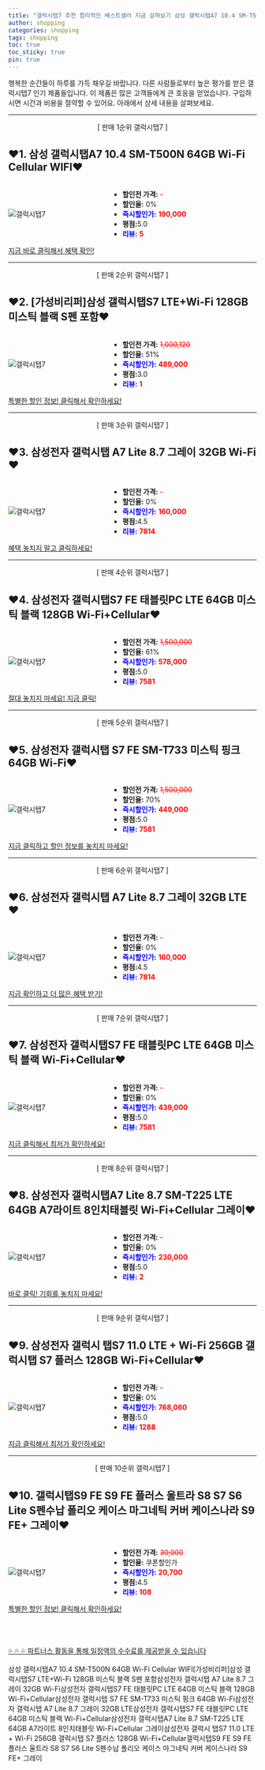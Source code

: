 ```yaml
---
title: "갤럭시탭7 추천 합리적인 베스트셀러 지금 살펴보기 삼성 갤럭시탭A7 10.4 SM-T500N 64GB"
author: shopping
categories: shopping
tags: shopping
toc: true
toc_sticky: true
pin: true
---
```

행복한 순간들이 하루를 가득 채우길 바랍니다. 다른 사람들로부터 높은 평가를 받은 갤럭시탭7 인기 제품들입니다. 이 제품은 많은 고객들에게 큰 호응을 얻었습니다. 구입하시면 시간과 비용을 절약할 수 있어요. 아래에서 상세 내용을 살펴보세요.

---
<p class="toplist" style="margin: 0 auto; display: block; width: fit-content;">[ 판매 1순위 갤럭시탭7 ]</p>

<h2><strong>❤️1. 삼성 갤럭시탭A7 10.4 SM-T500N 64GB Wi-Fi Cellular WIFI❤️</strong></h2>

<div style="display: flex; align-items: center;">
    <div style="flex: 0.4;">
        <img src="https://thumbnail9.coupangcdn.com/thumbnails/remote/230x230ex/image/vendor_inventory/210b/a22ffc5035e595667822de8898a1aae919c9e26591564727e295bd46b041.jpg" alt="갤럭시탭7" style="max-width: 100%;">
    </div>
    <div style="flex: 0.6; margin-left: 10px;">
        <ul>
            <li><strong>할인전 가격:</strong> <del style="color: red;">-</del></li>
            <li><strong>할인율:</strong> 0%</li>
            <li><span style='color:blue'><strong>즉시할인가:</strong></span> <span style='color:red'><strong>190,000</strong></span></li>
            <li><strong>평점:</strong>5.0</li>
            <li><span style='color:blue'><strong>리뷰:</strong></span> <span style='color:red'><strong>5</strong></span></li>
        </ul>
    </div>
</div>
<div class="center">
    <a href="https://William4Davisa.github.io?lptag=AF9450613&subid=githubio&pageKey=8015710992&traceid=V0-153&itemId=22380559637&vendorItemId=90661284383" class="myButton">
        지금 바로 클릭해서 혜택 확인!
    </a>
</div>


---
<p class="toplist" style="margin: 0 auto; display: block; width: fit-content;">[ 판매 2순위 갤럭시탭7 ]</p>

<h2><strong>❤️2. [가성비리퍼]삼성 갤럭시탭S7 LTE+Wi-Fi 128GB 미스틱 블랙 S펜 포함❤️</strong></h2>

<div style="display: flex; align-items: center;">
    <div style="flex: 0.4;">
        <img src="https://thumbnail8.coupangcdn.com/thumbnails/remote/230x230ex/image/vendor_inventory/a6b1/e040f23e90ef291b61b757594f8fc29fc451307e31536ee64293de5709a0.jpg" alt="갤럭시탭7" style="max-width: 100%;">
    </div>
    <div style="flex: 0.6; margin-left: 10px;">
        <ul>
            <li><strong>할인전 가격:</strong> <del style="color: red;">1,000,120</del></li>
            <li><strong>할인율:</strong> 51%</li>
            <li><span style='color:blue'><strong>즉시할인가:</strong></span> <span style='color:red'><strong>489,000</strong></span></li>
            <li><strong>평점:</strong>3.0</li>
            <li><span style='color:blue'><strong>리뷰:</strong></span> <span style='color:red'><strong>1</strong></span></li>
        </ul>
    </div>
</div>
<div class="center">
    <a href="https://William4Davisa.github.io?lptag=AF9450613&subid=githubio&pageKey=8159361284&traceid=V0-153&itemId=23255958830&vendorItemId=90288347730" class="myButton">
        특별한 할인 정보! 클릭해서 확인하세요!
    </a>
</div>


---
<p class="toplist" style="margin: 0 auto; display: block; width: fit-content;">[ 판매 3순위 갤럭시탭7 ]</p>

<h2><strong>❤️3. 삼성전자 갤럭시탭 A7 Lite 8.7 그레이 32GB Wi-Fi❤️</strong></h2>

<div style="display: flex; align-items: center;">
    <div style="flex: 0.4;">
        <img src="https://thumbnail10.coupangcdn.com/thumbnails/remote/230x230ex/image/vendor_inventory/978d/0ce61118470eedf07f60c4560e3cc3d8f973f736832ce1f8e623d0a5071b.jpg" alt="갤럭시탭7" style="max-width: 100%;">
    </div>
    <div style="flex: 0.6; margin-left: 10px;">
        <ul>
            <li><strong>할인전 가격:</strong> <del style="color: red;">-</del></li>
            <li><strong>할인율:</strong> 0%</li>
            <li><span style='color:blue'><strong>즉시할인가:</strong></span> <span style='color:red'><strong>160,000</strong></span></li>
            <li><strong>평점:</strong>4.5</li>
            <li><span style='color:blue'><strong>리뷰:</strong></span> <span style='color:red'><strong>7814</strong></span></li>
        </ul>
    </div>
</div>
<div class="center">
    <a href="https://William4Davisa.github.io?lptag=AF9450613&subid=githubio&pageKey=6004708194&traceid=V0-153&itemId=10878989800&vendorItemId=90720286378" class="myButton">
        혜택 놓치지 말고 클릭하세요!
    </a>
</div>


---
<p class="toplist" style="margin: 0 auto; display: block; width: fit-content;">[ 판매 4순위 갤럭시탭7 ]</p>

<h2><strong>❤️4. 삼성전자 갤럭시탭S7 FE 태블릿PC LTE 64GB 미스틱 블랙 128GB Wi-Fi+Cellular❤️</strong></h2>

<div style="display: flex; align-items: center;">
    <div style="flex: 0.4;">
        <img src="https://thumbnail10.coupangcdn.com/thumbnails/remote/230x230ex/image/vendor_inventory/69bf/aad0c0e2fd4096223e0c301ff59dac25b549279eead9a1ad646cec21926d.jpg" alt="갤럭시탭7" style="max-width: 100%;">
    </div>
    <div style="flex: 0.6; margin-left: 10px;">
        <ul>
            <li><strong>할인전 가격:</strong> <del style="color: red;">1,500,000</del></li>
            <li><strong>할인율:</strong> 61%</li>
            <li><span style='color:blue'><strong>즉시할인가:</strong></span> <span style='color:red'><strong>578,000</strong></span></li>
            <li><strong>평점:</strong>5.0</li>
            <li><span style='color:blue'><strong>리뷰:</strong></span> <span style='color:red'><strong>7581</strong></span></li>
        </ul>
    </div>
</div>
<div class="center">
    <a href="https://William4Davisa.github.io?lptag=AF9450613&subid=githubio&pageKey=6087691825&traceid=V0-153&itemId=10197406631&vendorItemId=90702541071" class="myButton">
        절대 놓치지 마세요! 지금 클릭!
    </a>
</div>


---
<p class="toplist" style="margin: 0 auto; display: block; width: fit-content;">[ 판매 5순위 갤럭시탭7 ]</p>

<h2><strong>❤️5. 삼성전자 갤럭시탭 S7 FE SM-T733 미스틱 핑크 64GB Wi-Fi❤️</strong></h2>

<div style="display: flex; align-items: center;">
    <div style="flex: 0.4;">
        <img src="https://thumbnail10.coupangcdn.com/thumbnails/remote/230x230ex/image/vendor_inventory/69bf/aad0c0e2fd4096223e0c301ff59dac25b549279eead9a1ad646cec21926d.jpg" alt="갤럭시탭7" style="max-width: 100%;">
    </div>
    <div style="flex: 0.6; margin-left: 10px;">
        <ul>
            <li><strong>할인전 가격:</strong> <del style="color: red;">1,500,000</del></li>
            <li><strong>할인율:</strong> 70%</li>
            <li><span style='color:blue'><strong>즉시할인가:</strong></span> <span style='color:red'><strong>449,000</strong></span></li>
            <li><strong>평점:</strong>5.0</li>
            <li><span style='color:blue'><strong>리뷰:</strong></span> <span style='color:red'><strong>7581</strong></span></li>
        </ul>
    </div>
</div>
<div class="center">
    <a href="https://William4Davisa.github.io?lptag=AF9450613&subid=githubio&pageKey=6087691825&traceid=V0-153&itemId=11143093416&vendorItemId=90702541063" class="myButton">
        지금 클릭하고 할인 정보를 놓치지 마세요!
    </a>
</div>


---
<p class="toplist" style="margin: 0 auto; display: block; width: fit-content;">[ 판매 6순위 갤럭시탭7 ]</p>

<h2><strong>❤️6. 삼성전자 갤럭시탭 A7 Lite 8.7 그레이 32GB LTE❤️</strong></h2>

<div style="display: flex; align-items: center;">
    <div style="flex: 0.4;">
        <img src="https://thumbnail10.coupangcdn.com/thumbnails/remote/230x230ex/image/vendor_inventory/978d/0ce61118470eedf07f60c4560e3cc3d8f973f736832ce1f8e623d0a5071b.jpg" alt="갤럭시탭7" style="max-width: 100%;">
    </div>
    <div style="flex: 0.6; margin-left: 10px;">
        <ul>
            <li><strong>할인전 가격:</strong> <del style="color: red;">-</del></li>
            <li><strong>할인율:</strong> 0%</li>
            <li><span style='color:blue'><strong>즉시할인가:</strong></span> <span style='color:red'><strong>160,000</strong></span></li>
            <li><strong>평점:</strong>4.5</li>
            <li><span style='color:blue'><strong>리뷰:</strong></span> <span style='color:red'><strong>7814</strong></span></li>
        </ul>
    </div>
</div>
<div class="center">
    <a href="https://William4Davisa.github.io?lptag=AF9450613&subid=githubio&pageKey=6004708194&traceid=V0-153&itemId=11130086606&vendorItemId=90661358082" class="myButton">
        지금 확인하고 더 많은 혜택 받기!
    </a>
</div>


---
<p class="toplist" style="margin: 0 auto; display: block; width: fit-content;">[ 판매 7순위 갤럭시탭7 ]</p>

<h2><strong>❤️7. 삼성전자 갤럭시탭S7 FE 태블릿PC LTE 64GB 미스틱 블랙 Wi-Fi+Cellular❤️</strong></h2>

<div style="display: flex; align-items: center;">
    <div style="flex: 0.4;">
        <img src="https://thumbnail10.coupangcdn.com/thumbnails/remote/230x230ex/image/vendor_inventory/b8d6/c1336c894f202c7188e69fa2bbcff045295807ced5a0d08675620ebe7271.jpg" alt="갤럭시탭7" style="max-width: 100%;">
    </div>
    <div style="flex: 0.6; margin-left: 10px;">
        <ul>
            <li><strong>할인전 가격:</strong> <del style="color: red;">-</del></li>
            <li><strong>할인율:</strong> 0%</li>
            <li><span style='color:blue'><strong>즉시할인가:</strong></span> <span style='color:red'><strong>439,000</strong></span></li>
            <li><strong>평점:</strong>5.0</li>
            <li><span style='color:blue'><strong>리뷰:</strong></span> <span style='color:red'><strong>7581</strong></span></li>
        </ul>
    </div>
</div>
<div class="center">
    <a href="https://William4Davisa.github.io?lptag=AF9450613&subid=githubio&pageKey=6087691825&traceid=V0-153&itemId=22744185861&vendorItemId=89779425122" class="myButton">
        지금 클릭해서 최저가 확인하세요!
    </a>
</div>


---
<p class="toplist" style="margin: 0 auto; display: block; width: fit-content;">[ 판매 8순위 갤럭시탭7 ]</p>

<h2><strong>❤️8. 삼성전자 갤럭시탭A7 Lite 8.7 SM-T225 LTE 64GB A7라이트 8인치태블릿 Wi-Fi+Cellular 그레이❤️</strong></h2>

<div style="display: flex; align-items: center;">
    <div style="flex: 0.4;">
        <img src="https://thumbnail10.coupangcdn.com/thumbnails/remote/230x230ex/image/vendor_inventory/978d/0ce61118470eedf07f60c4560e3cc3d8f973f736832ce1f8e623d0a5071b.jpg" alt="갤럭시탭7" style="max-width: 100%;">
    </div>
    <div style="flex: 0.6; margin-left: 10px;">
        <ul>
            <li><strong>할인전 가격:</strong> <del style="color: red;">-</del></li>
            <li><strong>할인율:</strong> 0%</li>
            <li><span style='color:blue'><strong>즉시할인가:</strong></span> <span style='color:red'><strong>230,000</strong></span></li>
            <li><strong>평점:</strong>5.0</li>
            <li><span style='color:blue'><strong>리뷰:</strong></span> <span style='color:red'><strong>2</strong></span></li>
        </ul>
    </div>
</div>
<div class="center">
    <a href="https://William4Davisa.github.io?lptag=AF9450613&subid=githubio&pageKey=7905442345&traceid=V0-153&itemId=21677541587&vendorItemId=90186571760" class="myButton">
        바로 클릭! 기회를 놓치지 마세요!
    </a>
</div>


---
<p class="toplist" style="margin: 0 auto; display: block; width: fit-content;">[ 판매 9순위 갤럭시탭7 ]</p>

<h2><strong>❤️9. 삼성전자 갤럭시 탭S7 11.0 LTE + Wi-Fi 256GB 갤럭시탭 S7 플러스 128GB Wi-Fi+Cellular❤️</strong></h2>

<div style="display: flex; align-items: center;">
    <div style="flex: 0.4;">
        <img src="https://thumbnail8.coupangcdn.com/thumbnails/remote/230x230ex/image/vendor_inventory/08f3/af0c3ea08ae090b7cb0c10b85f390d851ada52a066a2cd0b3b62002b79a0.jpg" alt="갤럭시탭7" style="max-width: 100%;">
    </div>
    <div style="flex: 0.6; margin-left: 10px;">
        <ul>
            <li><strong>할인전 가격:</strong> <del style="color: red;">-</del></li>
            <li><strong>할인율:</strong> 0%</li>
            <li><span style='color:blue'><strong>즉시할인가:</strong></span> <span style='color:red'><strong>768,060</strong></span></li>
            <li><strong>평점:</strong>5.0</li>
            <li><span style='color:blue'><strong>리뷰:</strong></span> <span style='color:red'><strong>1288</strong></span></li>
        </ul>
    </div>
</div>
<div class="center">
    <a href="https://William4Davisa.github.io?lptag=AF9450613&subid=githubio&pageKey=1951760542&traceid=V0-153&itemId=22381629081&vendorItemId=90702688663" class="myButton">
        지금 클릭해서 최저가 확인하세요!
    </a>
</div>


---
<p class="toplist" style="margin: 0 auto; display: block; width: fit-content;">[ 판매 10순위 갤럭시탭7 ]</p>

<h2><strong>❤️10. 갤럭시탭S9 FE S9 FE 플러스 울트라 S8 S7 S6 Lite S펜수납 폴리오 케이스 마그네틱 커버 케이스나라 S9 FE+ 그레이❤️</strong></h2>

<div style="display: flex; align-items: center;">
    <div style="flex: 0.4;">
        <img src="https://thumbnail7.coupangcdn.com/thumbnails/remote/230x230ex/image/vendor_inventory/3b1e/72dacbd541ca7ac6753f63ffbe7e88362de94bf4261684ac06d730a9a42b.jpg" alt="갤럭시탭7" style="max-width: 100%;">
    </div>
    <div style="flex: 0.6; margin-left: 10px;">
        <ul>
            <li><strong>할인전 가격:</strong> <del style="color: red;">30,000</del></li>
            <li><strong>할인율:</strong> 쿠폰할인가</li>
            <li><span style='color:blue'><strong>즉시할인가:</strong></span> <span style='color:red'><strong>20,700</strong></span></li>
            <li><strong>평점:</strong>4.5</li>
            <li><span style='color:blue'><strong>리뷰:</strong></span> <span style='color:red'><strong>108</strong></span></li>
        </ul>
    </div>
</div>
<div class="center">
    <a href="https://William4Davisa.github.io?lptag=AF9450613&subid=githubio&pageKey=7802172100&traceid=V0-153&itemId=23379818163&vendorItemId=90409863990" class="myButton">
        특별한 할인 정보! 클릭해서 확인하세요!
    </a>
</div>

<br><br><br>[💦 💦 💦 파트너스 활동을 통해 일정액의 수수료를 제공받을 수 있습니다](https://link.coupang.com/a/bcpT2c)<br><br>삼성 갤럭시탭A7 10.4 SM-T500N 64GB Wi-Fi Cellular WIFI[가성비리퍼]삼성 갤럭시탭S7 LTE+Wi-Fi 128GB 미스틱 블랙 S펜 포함삼성전자 갤럭시탭 A7 Lite 8.7 그레이 32GB Wi-Fi삼성전자 갤럭시탭S7 FE 태블릿PC LTE 64GB 미스틱 블랙 128GB Wi-Fi+Cellular삼성전자 갤럭시탭 S7 FE SM-T733 미스틱 핑크 64GB Wi-Fi삼성전자 갤럭시탭 A7 Lite 8.7 그레이 32GB LTE삼성전자 갤럭시탭S7 FE 태블릿PC LTE 64GB 미스틱 블랙 Wi-Fi+Cellular삼성전자 갤럭시탭A7 Lite 8.7 SM-T225 LTE 64GB A7라이트 8인치태블릿 Wi-Fi+Cellular 그레이삼성전자 갤럭시 탭S7 11.0 LTE + Wi-Fi 256GB 갤럭시탭 S7 플러스 128GB Wi-Fi+Cellular갤럭시탭S9 FE S9 FE 플러스 울트라 S8 S7 S6 Lite S펜수납 폴리오 케이스 마그네틱 커버 케이스나라 S9 FE+ 그레이